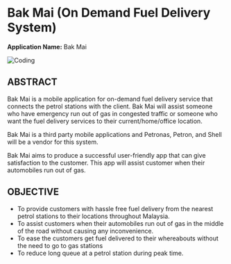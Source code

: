 # Bak Mai (On Demand Fuel Delivery System)

**Application Name:** Bak Mai

![Coding](https://github.com/azriawi/OnDemandFuelDelivery/blob/master/GithubImage/BakMaiPoster.png)

##  ABSTRACT 

Bak Mai is a mobile application for on-demand fuel delivery service that connects the petrol stations with the client. Bak Mai will assist someone who have emergency run out of gas in congested traffic or someone who want the fuel delivery services to their current/home/office location. 

Bak Mai is a third party mobile applications and Petronas, Petron, and Shell will be a vendor for this system.

Bak Mai aims to produce a successful user-friendly app that can give satisfaction to the customer. This app will assist customer when their automobiles run out of gas. 


##  OBJECTIVE

- To provide customers with hassle free fuel delivery from the nearest petrol stations to their locations throughout Malaysia.
- To assist customers when their automobiles run out of gas in the middle of the road without causing any inconvenience.
- To ease the customers get fuel delivered to their whereabouts without the need to go to gas stations
- To reduce long queue at a petrol station during peak time.




